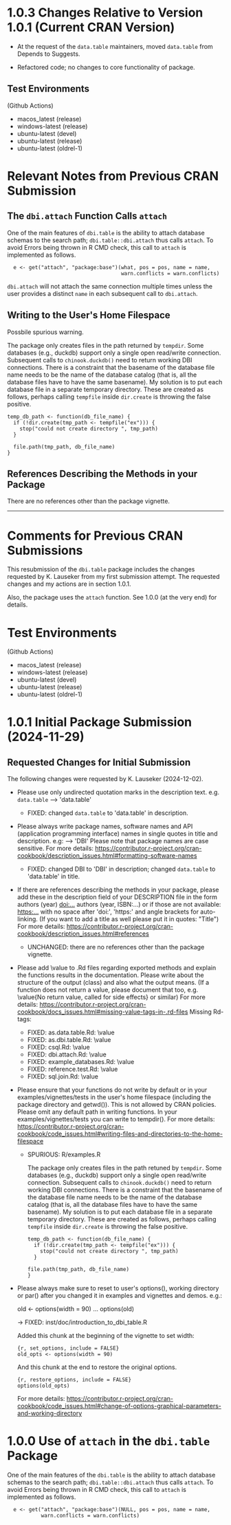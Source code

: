 # 1.0.3 Changes Relative to Version 1.0.1 (Current CRAN Version)

- At the request of the `data.table` maintainers, moved `data.table` from
  Depends to Suggests.

- Refactored code; no changes to core functionality of package.

## Test Environments

(Github Actions)

* macos_latest (release)
* windows-latest (release)
* ubuntu-latest (devel)
* ubuntu-latest (release)
* ubuntu-latest (oldrel-1)

# Relevant Notes from Previous CRAN Submission

## The `dbi.attach` Function Calls `attach`

One of the main features of `dbi.table` is the ability to attach database
schemas to the search path; `dbi.table::dbi.attach` thus calls `attach`.
To avoid Errors being thrown in R CMD check, this call to `attach` is
implemented as follows.
```
  e <- get("attach", "package:base")(what, pos = pos, name = name,
                                     warn.conflicts = warn.conflicts)
```

`dbi.attach` will not attach the same connection multiple times unless the user
provides a distinct `name` in each subsequent call to `dbi.attach`.


## Writing to the User's Home Filespace

Possbile spurious warning.

The package only creates files in the path returned by `tempdir`. Some databases
(e.g., duckdb) support only a single open read/write connection. Subsequent
calls to `chinook.duckdb()` need to return working DBI connections. There is a
constraint that the basename of the database file name needs to be the name of
the database catalog (that is, all the database files have to have the same
basename). My solution is to put each database file in a separate temporary
directory. These are created as follows, perhaps calling `tempfile` inside
`dir.create` is throwing the false positive.

```{r}
temp_db_path <- function(db_file_name) {
  if (!dir.create(tmp_path <- tempfile("ex"))) {
    stop("could not create directory ", tmp_path)
  }

  file.path(tmp_path, db_file_name)
}
```

## References Describing the Methods in your Package

There are no references other than the package vignette.


---

# Comments for Previous CRAN Submissions

This resubmission of the `dbi.table` package includes the changes requested by
K. Lauseker from my first submission attempt. The requested changes and my
actions are in section 1.0.1.

Also, the package uses the `attach` function. See 1.0.0 (at the very end) for
details.


# Test Environments

(Github Actions)

* macos_latest (release)
* windows-latest (release)
* ubuntu-latest (devel)
* ubuntu-latest (release)
* ubuntu-latest (oldrel-1)


# 1.0.1 Initial Package Submission (2024-11-29)

## Requested Changes for Initial Submission

The following changes were requested by K. Lauseker (2024-12-02).

- Please use only undirected quotation marks in the description text. e.g.
  `data.table` --> 'data.table'
  - FIXED: changed `data.table` to 'data.table' in description.


- Please always write package names, software names and API (application
  programming interface) names in single quotes in title and description.
  e.g: --> 'DBI'
  Please note that package names are case sensitive.
  For more details:
  <https://contributor.r-project.org/cran-cookbook/description_issues.html#formatting-software-names>
  - FIXED: changed DBI to 'DBI' in description; changed `data.table` to
           'data.table' in title.


- If there are references describing the methods in your package, please
  add these in the description field of your DESCRIPTION file in the form
  authors (year) <doi:...>
  authors (year, ISBN:...)
  or if those are not available: <https:...>
  with no space after 'doi:', 'https:' and angle brackets for
  auto-linking. (If you want to add a title as well please put it in
  quotes: "Title")
  For more details:
  <https://contributor.r-project.org/cran-cookbook/description_issues.html#references>
  - UNCHANGED: there are no references other than the package vignette.



- Please add \value to .Rd files regarding exported methods and explain
  the functions results in the documentation. Please write about the
  structure of the output (class) and also what the output means. (If a
  function does not return a value, please document that too, e.g.
  \value{No return value, called for side effects} or similar)
  For more details:
  <https://contributor.r-project.org/cran-cookbook/docs_issues.html#missing-value-tags-in-.rd-files>
  Missing Rd-tags:
  - FIXED: as.data.table.Rd: \value
  - FIXED: as.dbi.table.Rd: \value
  - FIXED: csql.Rd: \value
  - FIXED: dbi.attach.Rd: \value
  - FIXED: example_databases.Rd: \value
  - FIXED: reference.test.Rd: \value
  - FIXED: sql.join.Rd: \value



- Please ensure that your functions do not write by default or in your
  examples/vignettes/tests in the user's home filespace (including the
  package directory and getwd()). This is not allowed by CRAN policies.
  Please omit any default path in writing functions. In your
  examples/vignettes/tests you can write to tempdir().
  For more details:
  <https://contributor.r-project.org/cran-cookbook/code_issues.html#writing-files-and-directories-to-the-home-filespace>
  - SPURIOUS: R/examples.R

    The package only creates files in the path retuned
    by `tempdir`. Some databases (e.g., duckdb) support only a single open
    read/write connection. Subsequent calls to `chinook.duckdb()` need to return
    working DBI connections. There is a constraint that the basename of the
    database file name needs to be the name of the database catalog (that is,
    all the database files have to have the same basename). My solution is to
    put each database file in a separate temporary directory. These are created
    as follows, perhaps calling `tempfile` inside `dir.create` is throwing the
    false positive.
    ```{r}
    temp_db_path <- function(db_file_name) {
      if (!dir.create(tmp_path <- tempfile("ex"))) {
        stop("could not create directory ", tmp_path)
      }

    file.path(tmp_path, db_file_name)
    }
    ```
  
- Please always make sure to reset to user's options(), working directory
  or par() after you changed it in examples and vignettes and demos.
  e.g.:

  old <- options(width = 90)
  ...
  options(old)

  -> FIXED: inst/doc/introduction_to_dbi_table.R

  Added this chunk at the beginning of the vignette to set width:
  
  ```
  {r, set_options, include = FALSE}
  old_opts <- options(width = 90)
  ```

  And this chunk at the end to restore the original options.

  ```
  {r, restore_options, include = FALSE}
  options(old_opts)
  ```

  For more details:
  <https://contributor.r-project.org/cran-cookbook/code_issues.html#change-of-options-graphical-parameters-and-working-directory>


# 1.0.0 Use of `attach` in the `dbi.table` Package

One of the main features of the `dbi.table` is the ability to attach database
schemas to the search path; `dbi.table::dbi.attach` thus calls `attach`.
To avoid Errors being thrown in R CMD check, this call to `attach` is
implemented as follows.
```
  e <- get("attach", "package:base")(NULL, pos = pos, name = name,
           warn.conflicts = warn.conflicts)
```
